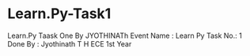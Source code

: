 # Learn.Py-Task1
Learn.Py Taask One By JYOTHINATh
Event Name : Learn Py
Task No.: 1
Done By : Jyothinath T H ECE 1st Year
